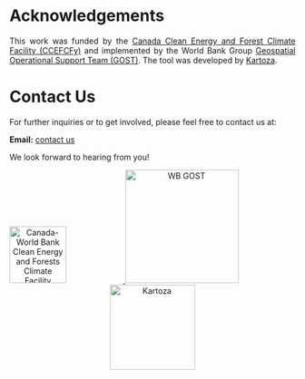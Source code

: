 # Acknowledgements
<p style="text-align: justify;">
This work was funded by the <a href="https://www.worldbank.org/en/topic/climatechange/brief/canada-world-bank-clean-energy-and-forests-climate-facility">Canada Clean Energy and Forest Climate Facility (CCEFCFy)</a> and implemented by the World Bank Group <a href="https://worldbank.github.io/GOST">Geospatial Operational Support Team (GOST)</a>.
The tool was developed by <a href="https://kartoza.com/">Kartoza</a>.
</p>

# Contact Us

For further inquiries or to get involved, please feel free to contact us at:

**Email:** [contact us](gost@worldbank.org)

We look forward to hearing from you!

<p align="center">
  <a href="https://www.worldbank.org/en/topic/climatechange/brief/canada-world-bank-clean-energy-and-forests-climate-facility">
    <img src="https://raw.githubusercontent.com/elbeejay/draft-docs/main/docs/images/new%20images/Canada-removebg-preview.png" alt="Canada-World Bank Clean Energy and Forests Climate Facility" width="100" style="margin-right: 100px;"/>
  </a>
  <a href="https://worldbank.github.io/GOST">
    <img src="https://raw.githubusercontent.com/elbeejay/draft-docs/main/docs/images/new%20images/wb-gost.png" alt="WB GOST" width="200" style="margin-right: 100px;"/>
  </a>
<a href="https://github.com/worldbank/GEEST/blob/main/docs/images/new%20images/KartozaLogoVerticalCMYK.png">
  <img src="https://github.com/worldbank/GEEST/blob/main/docs/images/new%20images/KartozaLogoVerticalCMYK.png" alt="Kartoza" width="150"/>
</a>
</p>
